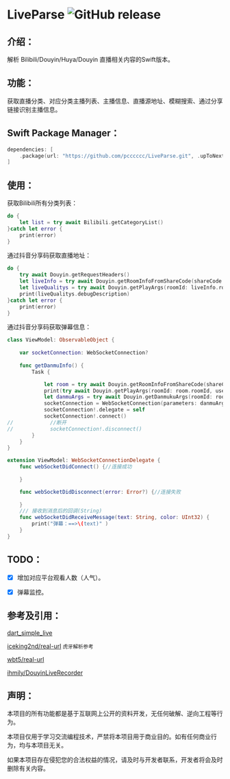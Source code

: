 # LiveParse ![GitHub release](https://img.shields.io/badge/release-v1.0.4-blue.svg)

## 介绍： 

解析 Bilibili/Douyin/Huya/Douyin 直播相关内容的Swift版本。

## 功能：

获取直播分类、对应分类主播列表、主播信息、直播源地址、模糊搜索、通过分享链接识别主播信息。

## Swift Package Manager：
```swift
dependencies: [
    .package(url: "https://github.com/pcccccc/LiveParse.git", .upToNextMajor(from:"1.0.1"))
]
```
## 使用：

获取Bilibili所有分类列表：

```swift
do {
    let list = try await Bilibili.getCategoryList()
}catch let error {
    print(error)
}
```

通过抖音分享码获取直播地址：

```swift
do {
    try await Douyin.getRequestHeaders()
    let liveInfo = try await Douyin.getRoomInfoFromShareCode(shareCode: "2- #在抖音，记录美好生活#【交个朋友直播间】正在直播，来和我一起支持Ta吧。复制下方链接，打开【抖音】，直接观看直播！ https://v.douyin.com/i8rhQQ2t/ 2@4.com 12/18")
    let liveQualitys = try await Douyin.getPlayArgs(roomId: liveInfo.roomId, userId: nil)
    print(liveQualitys.debugDescription)
}catch let error {
    print(error)
}
```

通过抖音分享码获取弹幕信息：

```swift
class ViewModel: ObservableObject {
    
    var socketConnection: WebSocketConnection?
    
    func getDanmuInfo() {
        Task {

            let room = try await Douyin.getRoomInfoFromShareCode(shareCode: "2- #在抖音，记录美好生活#【中标标院】正在直播，来和我一起支持Ta吧。复制下方链接，打开【抖音】，直接观看直播！ https://v.douyin.com/i8gXjg1D/ 4@0.com 08/22")
            print(try await Douyin.getPlayArgs(roomId: room.roomId, userId: room.userId))
            let danmuArgs = try await Douyin.getDanmukuArgs(roomId: room.roomId)
            socketConnection = WebSocketConnection(parameters: danmuArgs.0, headers: danmuArgs.1, liveType: room.liveType)
            socketConnection!.delegate = self
            socketConnection!.connect()
//            //断开
//            socketConnection!.disconnect()
        }
    }
}

extension ViewModel: WebSocketConnectionDelegate {
    func webSocketDidConnect() {//连接成功
        
    }

    func webSocketDidDisconnect(error: Error?) {//连接失败
        
    }
    /// 接收到消息后的回调(String)
    func webSocketDidReceiveMessage(text: String, color: UInt32) {
        print("弹幕：==>\(text)" )
    }
}
```

## TODO：

- [x] 增加对应平台观看人数（人气）。
- [x] 弹幕监控。


## 参考及引用：

[dart_simple_live](https://github.com/xiaoyaocz/dart_simple_live/) 

[iceking2nd/real-url](https://github.com/iceking2nd/real-url) `虎牙解析参考`

[wbt5/real-url](https://github.com/wbt5/real-url)

[ihmily/DouyinLiveRecorder](https://github.com/ihmily/DouyinLiveRecorder)

## 声明：

本项目的所有功能都是基于互联网上公开的资料开发，无任何破解、逆向工程等行为。

本项目仅用于学习交流编程技术，严禁将本项目用于商业目的。如有任何商业行为，均与本项目无关。

如果本项目存在侵犯您的合法权益的情况，请及时与开发者联系，开发者将会及时删除有关内容。
